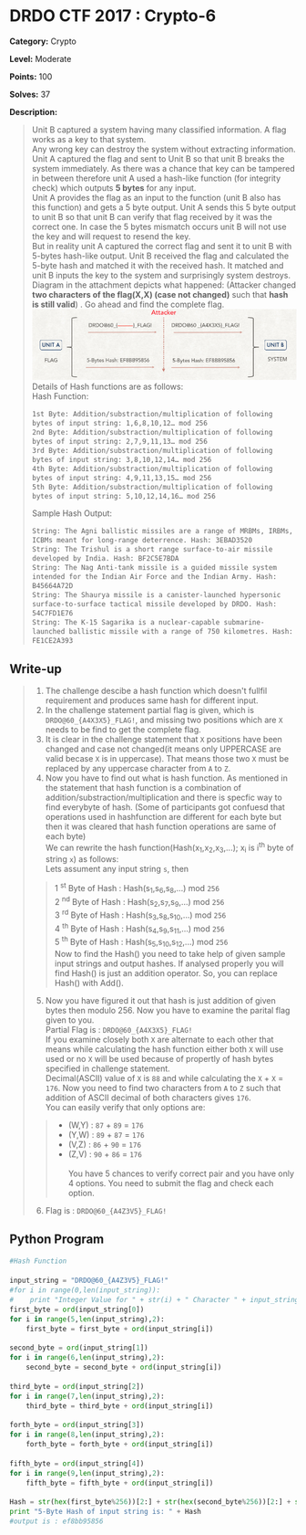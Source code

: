 # DRDO CTF 2017 : Crypto-6

**Category:** Crypto

**Level:** Moderate

**Points:** 100

**Solves:** 37

**Description:**

>Unit B captured a system having many classified information. A flag works as a key to that system. <br/>
>Any wrong key can destroy the system without extracting information. Unit A captured the flag and sent to Unit B so that unit B breaks the system immediately. As there was a chance that key can be tampered in between therefore unit A used a hash-like function (for integrity check) which outputs **5 bytes** for any input. <br/>
>Unit A provides the flag as an input to the function (unit B also has this function) and gets a 5 byte output. Unit A sends this 5 byte output to unit B so that unit B can verify that flag received by it was the correct one. In case the 5 bytes mismatch occurs unit B will not use the key and will request to resend the key.<br/>
>But in reality unit A captured the correct flag and sent it to unit B with 5-bytes hash-like output. Unit B received the flag and calculated the 5-byte hash and matched it with the received hash. It matched and unit B inputs the key to the system and surprisingly system destroys. <br/>
>Diagram in the attachment depicts what happened: (Attacker changed **two characters of the flag(X,X) (case not changed)** such that **hash is still valid**) . Go ahead and find the complete flag.<br/>
>![Scenario.png](Scenario.png)<br/>
>Details of Hash functions are as follows:<br/>
>Hash Function:<br/>
>```
>1st Byte: Addition/substraction/multiplication of following bytes of input string: 1,6,8,10,12… mod 256
>2nd Byte: Addition/substraction/multiplication of following bytes of input string: 2,7,9,11,13… mod 256
>3rd Byte: Addition/substraction/multiplication of following bytes of input string: 3,8,10,12,14… mod 256
>4th Byte: Addition/substraction/multiplication of following bytes of input string: 4,9,11,13,15… mod 256
>5th Byte: Addition/substraction/multiplication of following bytes of input string: 5,10,12,14,16… mod 256
>```
>Sample Hash Output:<br/>
>```
>String: The Agni ballistic missiles are a range of MRBMs, IRBMs, ICBMs meant for long-range deterrence. Hash: 3EBAD3520
>String: The Trishul is a short range surface-to-air missile developed by India. Hash: BF2C5E7BDA
>String: The Nag Anti-tank missile is a guided missile system intended for the Indian Air Force and the Indian Army. Hash: B45664A72D
>String: The Shaurya missile is a canister-launched hypersonic surface-to-surface tactical missile developed by DRDO. Hash: 54C7FD1E76
>String: The K-15 Sagarika is a nuclear-capable submarine-launched ballistic missile with a range of 750 kilometres. Hash: FE1CE2A393
>```


## Write-up

>1. The challenge descibe a hash function which doesn't fullfil requirement and produces same hash for different input. <br/>
>2. In the challenge statement partial flag is given, which is `DRDO@60_{A4X3X5}_FLAG!`, and missing two positions which are `X` needs to be find to get the complete flag.<br/>
>3. It is clear in the challenge statement that `X` positions have been changed and case not changed(it means only UPPERCASE are valid becase `X` is in uppercase). That means those two `X` must be replaced by any uppercase character from `A` to `Z`.<br/>
>4. Now you have to find out what is hash function. As mentioned in the statement that hash function is a combination of addition/substraction/multiplication and there is specfic way to find everybyte of hash. (Some of participants got confuesd that operations used in hashfunction are different for each byte but then it was cleared that hash function operations are same of each byte)<br/>
>We can rewrite the hash function(Hash(x<sub>1</sub>,x<sub>2</sub>,x<sub>3</sub>,...); x<sub>i</sub> is i<sup>th</sup> byte of string `x`) as follows:<br/>
>Lets assument any input string `s`, then<br/>
>>1 <sup>st</sup> Byte of Hash : Hash(s<sub>1</sub>,s<sub>6</sub>,s<sub>8</sub>,...) mod `256`<br/>
>>2 <sup>nd</sup> Byte of Hash : Hash(s<sub>2</sub>,s<sub>7</sub>,s<sub>9</sub>,...) mod `256`<br/>
>>3 <sup>rd</sup> Byte of Hash : Hash(s<sub>3</sub>,s<sub>8</sub>,s<sub>10</sub>,...) mod `256`<br/>
>>4 <sup>th</sup> Byte of Hash : Hash(s<sub>4</sub>,s<sub>9</sub>,s<sub>11</sub>,...) mod `256`<br/>
>>5 <sup>th</sup> Byte of Hash : Hash(s<sub>5</sub>,s<sub>10</sub>,s<sub>12</sub>,...) mod `256`<br/>
>Now to find the Hash() you need to take help of given sample input strings and output hashes. If analysed properly you will find Hash() is just an addition operator. So, you can replace Hash() with Add().<br/>
>5. Now you have figured it out that hash is just addition of given bytes then modulo 256. Now you have to examine the parital flag given to you. <br/>
>Partial Flag is : `DRDO@60_{A4X3X5}_FLAG!` <br/>
>If you examine closely both `X` are alternate to each other that means while calculating the hash function either both `X` will use used or no `X` will be used because of propertly of hash bytes specified in challenge statement. <br/>
>Decimal(ASCII) value of `X` is `88` and while calculating the `X` + `X` = `176`. Now you need to find two characters from `A` to `Z` such that addition of ASCII decimal of both characters gives `176`. <br/>
>You can easily verify that only options are:<br/>
>>* (W,Y) : `87` + `89` = `176`<br/>
>>* (Y,W) : `89` + `87` = `176`<br/>
>>* (V,Z) : `86` + `90` = `176`<br/>
>>* (Z,V) : `90` + `86` = `176`<br/><br/>
>You have 5 chances to verify correct pair and you have only 4 options. You need to submit the flag and check each option.<br/>
>6. Flag is : `DRDO@60_{A4Z3V5}_FLAG!`<br/>

## Python Program

```Python
#Hash Function

input_string = "DRDO@60_{A4Z3V5}_FLAG!"
#for i in range(0,len(input_string)):
#    print "Integer Value for " + str(i) + " Character " + input_string[i]  + " is " + str(ord(input_string[i])) + "\n"
first_byte = ord(input_string[0])
for i in range(5,len(input_string),2):
    first_byte = first_byte + ord(input_string[i])

second_byte = ord(input_string[1])
for i in range(6,len(input_string),2):
    second_byte = second_byte + ord(input_string[i])
    
third_byte = ord(input_string[2])
for i in range(7,len(input_string),2):
    third_byte = third_byte + ord(input_string[i])
    
forth_byte = ord(input_string[3])
for i in range(8,len(input_string),2):
    forth_byte = forth_byte + ord(input_string[i])
    
fifth_byte = ord(input_string[4])
for i in range(9,len(input_string),2):
    fifth_byte = fifth_byte + ord(input_string[i])

Hash = str(hex(first_byte%256))[2:] + str(hex(second_byte%256))[2:] + str(hex(third_byte%256))[2:] + str(hex(forth_byte%256))[2:] + str(hex(fifth_byte%256))[2:]
print "5-Byte Hash of input string is: " + Hash
#output is : ef8bb95856
```
